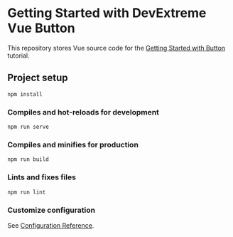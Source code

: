 # Getting Started with DevExtreme Vue Button

This repository stores Vue source code for the [Getting Started with Button](https://js.devexpress.com/Documentation/Guide/UI_Components/Button/Getting_Started_with_Button/) tutorial.

## Project setup
```
npm install
```

### Compiles and hot-reloads for development
```
npm run serve
```

### Compiles and minifies for production
```
npm run build
```

### Lints and fixes files
```
npm run lint
```

### Customize configuration
See [Configuration Reference](https://cli.vuejs.org/config/).
